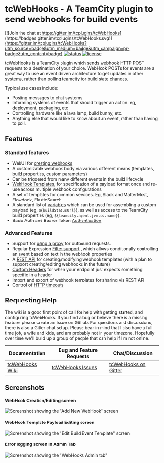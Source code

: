

# tcWebHooks - A TeamCity plugin to send webhooks for build events

[![Join the chat at https://gitter.im/tcplugins/tcWebHooks](https://badges.gitter.im/tcplugins/tcWebHooks.svg)](https://gitter.im/tcplugins/tcWebHooks?utm_source=badge&utm_medium=badge&utm_campaign=pr-badge&utm_content=badge)
[![status](https://teamcity.jetbrains.com/app/rest/builds/buildType:WebHooksAndOtherPlugins_TcWebHooks/statusIcon)](https://teamcity.jetbrains.com/viewType.html?buildTypeId=WebHooksAndOtherPlugins_TcWebHooks&guest=1)
[![license](https://img.shields.io/badge/license-MIT%20License-blue.svg?style=flat)](https://opensource.org/licenses/MIT)

tcWebHooks is a TeamCity plugin which sends webhook HTTP POST requests to a destination of your choice.
WebHook POSTs for events are a great way to use an event driven architecture to get updates in other systems, rather than polling teamcity for build state changes.  

Typical use cases include:
- Posting messages to chat systems
- Informing systems of events that should trigger an action. eg, deployment, packaging, etc
- Controlling hardware like a lava lamp, build bunny, etc.
- Anything else that would like to know about an event, rather than having to poll.

## Features

### Standard features
- WebUI for [creating webhooks](https://github.com/tcplugins/tcWebHooks/wiki/Creating-a-WebHook "Creating a WebHook") 
- A customizable webhook body via various different means (templates, build properties, custom parameters)
- Can be triggered from many different events in the build lifecycle
- [WebHook Templates](https://github.com/tcplugins/tcWebHooks/wiki/WebHook-Templates-:-An-Introduction), for specification of a payload format once and re-use across multiple webhook configurations
- A set of templates for common services. Eg, Slack and MatterMost, Flowdock, ElasticSearch
- A standard list of [variables](https://github.com/tcplugins/tcWebHooks/wiki/Example-Webhook-output "Example Webhook output") which can be used for assembling a custom payload (eg, `${buildStatusUrl}`), as well as access to the TeamCity build properties (eg, `${teamcity.agent.jvm.os.name}`).
- Basic Auth and Bearer Token [Authentication](https://github.com/tcplugins/tcWebHooks/wiki/Enabling-Authentication) 

### Advanced Features
- Support for [using a proxy](https://github.com/tcplugins/tcWebHooks/wiki/Using-a-proxy-server "Using a proxy server")  for outbound requests.
- Regular Expression [Filter support](https://github.com/tcplugins/tcWebHooks/wiki/Applying-Filtering-Criteria-To-WebHook-Execution "Applying Filtering Criteria To WebHook Execution") , which allows conditionally controlling an event based on text in the webhook properties 
- A [REST API](https://github.com/tcplugins/tcWebHooks/wiki/WebHooks-REST-API "WebHooks REST API")  for creating/modifying webhook templates (with a plan to support creating/editing webhooks in the future)
- [Custom Headers](https://github.com/tcplugins/tcWebHooks/wiki/Custom-Headers) for when your endpoint just expects something specific in a header
- Import and export of webhook templates for sharing via REST API
- Control of [HTTP timeouts](https://github.com/tcplugins/tcWebHooks/wiki/Adjusting-HTTP-timeouts-on-a-webhook "Adjusting HTTP timeouts on a webhook") 

## Requesting Help
The wiki is a good first point of call for help with getting started, and configuring tcWebHooks. If you find a bug or believe there is a missing feature, please create an issue on Github. For questions and discussions, there is also a Gitter chat setup. Please bear in mind that I also have a full time job, a wife and kids, and am probably not in your timezone. Hopefully over time we'll build up a group of people that can help if I'm not online.

Documentation | Bug and Feature Requests | Chat/Discussion
------------- | ------------------------ | ---------------
[tcWebHooks Wiki](https://github.com/tcplugins/tcWebHooks/wiki)  | [tcWebHooks Issues](https://github.com/tcplugins/tcWebHooks/issues)  |  [tcWebHooks on Gitter](https://gitter.im/tcplugins/tcWebHooks)

## Screenshots
#### WebHook Creation/Editing screen
![Screenshot showing the "Add New WebHook" screen](https://raw.githubusercontent.com/tcplugins/tcWebHooks/master/docs/images/Screenshot_AddWebHook_04_ConfigureUrlFormatAndEvents.png "Add New WebHook") 

#### WebHook Template Payload Editing screen
![Screenshot showing the "Edit Build Event Template" screen](https://raw.githubusercontent.com/tcplugins/tcWebHooks/master/docs/images/Screenshot_Templates_EditBuildEventTemplate.png "Edit Build Event Template") 

#### Error logging screen in Admin Tab
![Screenshot showing the "WebHooks Admin tab"](https://raw.githubusercontent.com/tcplugins/tcWebHooks/master/docs/images/Screenshot_AdminTab_StatsAndErrors.png "WebHooks Admin Tab in TeamCity administration section") 
